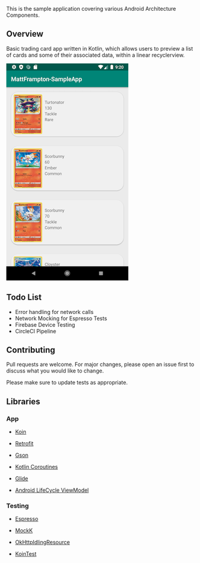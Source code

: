 
This is the sample application covering various Android Architecture Components.

## Overview

Basic trading card app written in Kotlin, which allows users to preview a list of cards and some of their associated data, within a linear recyclerview.

![](https://github.com/mattcmf/MattFramptonAndroidSampleApp/blob/master/Screenshot_1582536032.png?raw=true)

## Todo List
* Error handling for network calls
* Network Mocking for Espresso Tests
* Firebase Device Testing
* CircleCI Pipeline

## Contributing
Pull requests are welcome. For major changes, please open an issue first to discuss what you would like to change.

Please make sure to update tests as appropriate.

## Libraries
### App
* [Koin](https://github.com/InsertKoinIO/koin)

* [Retrofit](https://square.github.io/retrofit/)

* [Gson](https://github.com/google/gson)

* [Kotlin Coroutines](https://github.com/Kotlin/kotlinx.coroutines)

* [Glide](https://github.com/bumptech/glide)

* [Android LifeCycle ViewModel](https://github.com/googlecodelabs/android-lifecycles)

### Testing

* [Espresso](https://developer.android.com/training/testing/espresso)

* [MockK](https://chrome.google.com/webstore/detail/selenium-page-object-gene/epgmnmcjdhapiojbohkkemlfkegmbebb)

* [OkHttpIdlingResource](https://github.com/JakeWharton/okhttp-idling-resource)

* [KoinTest](https://github.com/InsertKoinIO/koin/blob/master/koin-projects/koin-test/src/main/kotlin/org/koin/test/KoinTest.kt)
